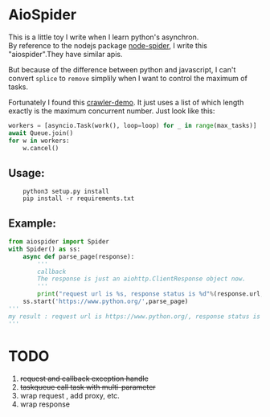 # AioSpider

This is a little toy I write when I learn python's asynchron.<br>
By reference to the nodejs package [node-spider](https://github.com/flesler/node-spider), I write this "aiospider".They have similar apis.

But because of the difference between python and javascript, I can't convert `splice` to `remove` simplily when I want to control the maximum of tasks.

Fortunately I found this [crawler-demo](https://github.com/aosabook/500lines/tree/master/crawler). It just uses a list of which length exactly is the maximum concurrent number. Just look like this:
```python
workers = [asyncio.Task(work(), loop=loop) for _ in range(max_tasks)]
await Queue.join()
for w in workers:
    w.cancel()
```

## Usage:
```
    python3 setup.py install
    pip install -r requirements.txt
```
## Example:
```python
from aiospider import Spider
with Spider() as ss:
    async def parse_page(response):
        '''
        callback
        The response is just an aiohttp.ClientResponse object now.
        '''
        print("request url is %s, response status is %d"%(response.url,response.status))
    ss.start('https://www.python.org/',parse_page)
'''
my result : request url is https://www.python.org/, response status is 200
'''
```
# TODO
1. <del> request and callback exception handle <del>
2. <del> taskqueue call task with multi-parameter </del>
3. wrap request , add proxy, etc.
4. wrap response